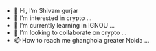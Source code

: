 - 👋 Hi, I’m Shivam gurjar
- 👀 I’m interested in crypto ...
- 🌱 I’m currently learning in IGNOU  ...
- 💞️ I’m looking to collaborate on crypto ...
- 📫 How to reach me ghanghola greater Noida  ...

<!---
Shivamgurja/Shivamgurja is a ✨ special ✨ repository because its `README.md` (this file) appears on your GitHub profile.
You can click the Preview link to take a look at your changes.
--->
